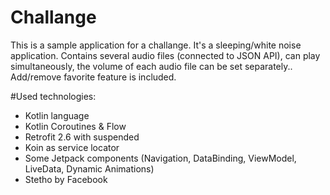 # Challange

This is a sample application for a challange. It's a sleeping/white noise application. Contains several audio files (connected to JSON API), can play simultaneously, the volume of each audio file can be set separately.. Add/remove favorite feature is included.

#Used technologies:

- Kotlin language
- Kotlin Coroutines & Flow
- Retrofit 2.6 with suspended
- Koin as service locator
- Some Jetpack components (Navigation, DataBinding, ViewModel, LiveData, Dynamic Animations)
- Stetho by Facebook
